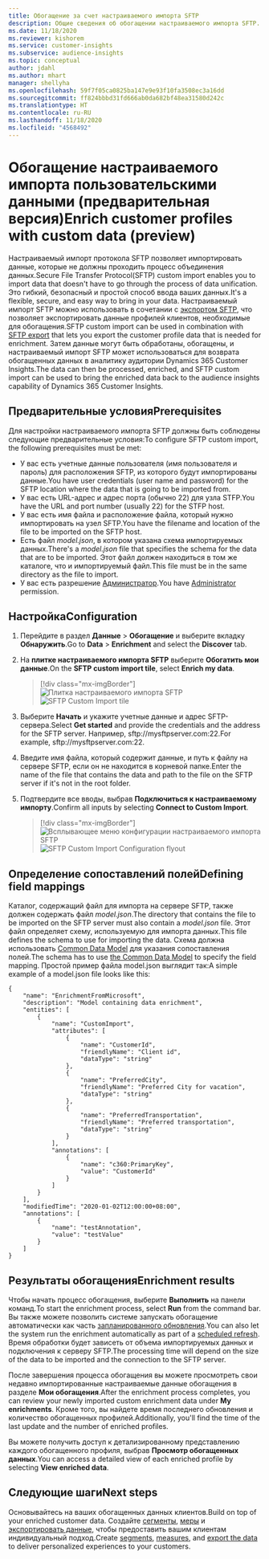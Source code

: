 ```yaml
---
title: Обогащение за счет настраиваемого импорта SFTP
description: Общие сведения об обогащении настраиваемого импорта SFTP.
ms.date: 11/18/2020
ms.reviewer: kishorem
ms.service: customer-insights
ms.subservice: audience-insights
ms.topic: conceptual
author: jdahl
ms.author: mhart
manager: shellyha
ms.openlocfilehash: 59f7f05ca0825ba147e9e93f10fa3508ec3a16dd
ms.sourcegitcommit: ff824bbbd31fd666ab0da682bf48ea31580d242c
ms.translationtype: HT
ms.contentlocale: ru-RU
ms.lasthandoff: 11/18/2020
ms.locfileid: "4568492"
---
```

# <a name="enrich-customer-profiles-with-custom-data-preview"></a><span data-ttu-id="9e032-103">Обогащение настраиваемого импорта пользовательскими данными (предварительная версия)</span><span class="sxs-lookup"><span data-stu-id="9e032-103">Enrich customer profiles with custom data (preview)</span></span>

<span data-ttu-id="9e032-104">Настраиваемый импорт протокола SFTP позволяет импортировать данные, которые не должны проходить процесс объединения данных.</span><span class="sxs-lookup"><span data-stu-id="9e032-104">Secure File Transfer Protocol(SFTP) custom import enables you to import data that doesn't have to go through the process of data unification.</span></span> <span data-ttu-id="9e032-105">Это гибкий, безопасный и простой способ ввода ваших данных.</span><span class="sxs-lookup"><span data-stu-id="9e032-105">It's a flexible, secure, and easy way to bring in your data.</span></span> <span data-ttu-id="9e032-106">Настраиваемый импорт SFTP можно использовать в сочетании с [экспортом SFTP](export-sftp.md), что позволяет экспортировать данные профилей клиентов, необходимые для обогащения.</span><span class="sxs-lookup"><span data-stu-id="9e032-106">SFTP custom import can be used in combination with [SFTP export](export-sftp.md) that lets you export the customer profile data that is needed for enrichment.</span></span> <span data-ttu-id="9e032-107">Затем данные могут быть обработаны, обогащены, и настраиваемый импорт SFTP может использоваться для возврата обогащенных данных в аналитику аудитории Dynamics 365 Customer Insights.</span><span class="sxs-lookup"><span data-stu-id="9e032-107">The data can then be processed, enriched, and SFTP custom import can be used to bring the enriched data back to the audience insights capability of Dynamics 365 Customer Insights.</span></span>

## <a name="prerequisites"></a><span data-ttu-id="9e032-108">Предварительные условия</span><span class="sxs-lookup"><span data-stu-id="9e032-108">Prerequisites</span></span>

<span data-ttu-id="9e032-109">Для настройки настраиваемого импорта SFTP должны быть соблюдены следующие предварительные условия:</span><span class="sxs-lookup"><span data-stu-id="9e032-109">To configure SFTP custom import, the following prerequisites must be met:</span></span>

- <span data-ttu-id="9e032-110">У вас есть учетные данные пользователя (имя пользователя и пароль) для расположения SFTP, из которого будут импортированы данные.</span><span class="sxs-lookup"><span data-stu-id="9e032-110">You have user credentials (user name and password) for the SFTP location where the data that is going to be imported from.</span></span>
- <span data-ttu-id="9e032-111">У вас есть URL-адрес и адрес порта (обычно 22) для узла STFP.</span><span class="sxs-lookup"><span data-stu-id="9e032-111">You have the URL and port number (usually 22) for the STFP host.</span></span>
- <span data-ttu-id="9e032-112">У вас есть имя файла и расположение файла, который нужно импортировать на узел SFTP.</span><span class="sxs-lookup"><span data-stu-id="9e032-112">You have the filename and location of the file to be imported on the SFTP host.</span></span>
- <span data-ttu-id="9e032-113">Есть файл *model.json*, в котором указана схема импортируемых данных.</span><span class="sxs-lookup"><span data-stu-id="9e032-113">There's a *model.json* file that specifies the schema for the data that are to be imported.</span></span> <span data-ttu-id="9e032-114">Этот файл должен находиться в том же каталоге, что и импортируемый файл.</span><span class="sxs-lookup"><span data-stu-id="9e032-114">This file must be in the same directory as the file to import.</span></span>
- <span data-ttu-id="9e032-115">У вас есть разрешение [Администратор](permissions.md#administrator).</span><span class="sxs-lookup"><span data-stu-id="9e032-115">You have [Administrator](permissions.md#administrator) permission.</span></span>

## <a name="configuration"></a><span data-ttu-id="9e032-116">Настройка</span><span class="sxs-lookup"><span data-stu-id="9e032-116">Configuration</span></span>

1. <span data-ttu-id="9e032-117">Перейдите в раздел **Данные** > **Обогащение** и выберите вкладку **Обнаружить**.</span><span class="sxs-lookup"><span data-stu-id="9e032-117">Go to **Data** > **Enrichment** and select the **Discover** tab.</span></span>

1. <span data-ttu-id="9e032-118">На **плитке настраиваемого импорта SFTP** выберите **Обогатить мои данные**.</span><span class="sxs-lookup"><span data-stu-id="9e032-118">On the **SFTP custom import tile**, select **Enrich my data**.</span></span>

   > [!div class="mx-imgBorder"]
   > <span data-ttu-id="9e032-119">![Плитка настраиваемого импорта SFTP](media/SFTP_Custom_Import_tile.png "Плитка настраиваемого импорта SFTP")</span><span class="sxs-lookup"><span data-stu-id="9e032-119">![SFTP Custom Import tile](media/SFTP_Custom_Import_tile.png "SFTP Custom Import tile")</span></span>

1. <span data-ttu-id="9e032-120">Выберите **Начать** и укажите учетные данные и адрес SFTP-сервера.</span><span class="sxs-lookup"><span data-stu-id="9e032-120">Select **Get started** and provide the credentials and the address for the SFTP server.</span></span> <span data-ttu-id="9e032-121">Например, sftp://mysftpserver.com:22.</span><span class="sxs-lookup"><span data-stu-id="9e032-121">For example, sftp://mysftpserver.com:22.</span></span>

1. <span data-ttu-id="9e032-122">Введите имя файла, который содержит данные, и путь к файлу на сервере SFTP, если он не находится в корневой папке.</span><span class="sxs-lookup"><span data-stu-id="9e032-122">Enter the name of the file that contains the data and path to the file on the SFTP server if it's not in the root folder.</span></span>

1. <span data-ttu-id="9e032-123">Подтвердите все вводы, выбрав **Подключиться к настраиваемому импорту**.</span><span class="sxs-lookup"><span data-stu-id="9e032-123">Confirm all inputs by selecting **Connect to Custom Import**.</span></span>

   > [!div class="mx-imgBorder"]
   > <span data-ttu-id="9e032-124">![Всплывающее меню конфигурации настраиваемого импорта SFTP](media/SFTP_Custom_Import_Configuration_flyout.png "Всплывающее меню конфигурации настраиваемого импорта SFTP")</span><span class="sxs-lookup"><span data-stu-id="9e032-124">![SFTP Custom Import Configuration flyout](media/SFTP_Custom_Import_Configuration_flyout.png "SFTP Custom Import Configuration flyout")</span></span>

## <a name="defining-field-mappings"></a><span data-ttu-id="9e032-125">Определение сопоставлений полей</span><span class="sxs-lookup"><span data-stu-id="9e032-125">Defining field mappings</span></span> 

<span data-ttu-id="9e032-126">Каталог, содержащий файл для импорта на сервере SFTP, также должен содержать файл *model.json*.</span><span class="sxs-lookup"><span data-stu-id="9e032-126">The directory that contains the file to be imported on the SFTP server must also contain a *model.json* file.</span></span> <span data-ttu-id="9e032-127">Этот файл определяет схему, используемую для импорта данных.</span><span class="sxs-lookup"><span data-stu-id="9e032-127">This file defines the schema to use for importing the data.</span></span> <span data-ttu-id="9e032-128">Схема должна использовать [Common Data Model](https://docs.microsoft.com/common-data-model/) для указания сопоставления полей.</span><span class="sxs-lookup"><span data-stu-id="9e032-128">The schema has to use [the Common Data Model](https://docs.microsoft.com/common-data-model/) to specify the field mapping.</span></span> <span data-ttu-id="9e032-129">Простой пример файла model.json выглядит так:</span><span class="sxs-lookup"><span data-stu-id="9e032-129">A simple example of a model.json file looks like this:</span></span>

```
{
    "name": "EnrichmentFromMicrosoft",
    "description": "Model containing data enrichment",
    "entities": [
        {
            "name": "CustomImport",
            "attributes": [
                {
                    "name": "CustomerId",
                    "friendlyName": "Client id",
                    "dataType": "string"
                },
                {
                    "name": "PreferredCity",
                    "friendlyName": "Preferred City for vacation",
                    "dataType": "string"
                },
                {
                    "name": "PreferredTransportation",
                    "friendlyName": "Preferred transportation",
                    "dataType": "string"
                }
            ],
            "annotations": [
                {
                    "name": "c360:PrimaryKey",
                    "value": "CustomerId"
                }
            ]
        }
    ],
    "modifiedTime": "2020-01-02T12:00:00+08:00",
    "annotations": [
        {
            "name": "testAnnotation",
            "value": "testValue"
        }
    ]
}
```

## <a name="enrichment-results"></a><span data-ttu-id="9e032-130">Результаты обогащения</span><span class="sxs-lookup"><span data-stu-id="9e032-130">Enrichment results</span></span>

<span data-ttu-id="9e032-131">Чтобы начать процесс обогащения, выберите **Выполнить** на панели команд.</span><span class="sxs-lookup"><span data-stu-id="9e032-131">To start the enrichment process, select **Run** from the command bar.</span></span> <span data-ttu-id="9e032-132">Вы также можете позволить системе запускать обогащение автоматически как часть [запланированного обновления](system.md#schedule-tab).</span><span class="sxs-lookup"><span data-stu-id="9e032-132">You can also let the system run the enrichment automatically as part of a [scheduled refresh](system.md#schedule-tab).</span></span> <span data-ttu-id="9e032-133">Время обработки будет зависеть от объема импортируемых данных и подключения к серверу SFTP.</span><span class="sxs-lookup"><span data-stu-id="9e032-133">The processing time will depend on the size of the data to be imported and the connection to the SFTP server.</span></span>

<span data-ttu-id="9e032-134">После завершения процесса обогащения вы можете просмотреть свои недавно импортированные настраиваемые данные обогащения в разделе **Мои обогащения**.</span><span class="sxs-lookup"><span data-stu-id="9e032-134">After the enrichment process completes, you can review your newly imported custom enrichment data under **My enrichments**.</span></span> <span data-ttu-id="9e032-135">Кроме того, вы найдете время последнего обновления и количество обогащенных профилей.</span><span class="sxs-lookup"><span data-stu-id="9e032-135">Additionally, you'll find the time of the last update and the number of enriched profiles.</span></span>

<span data-ttu-id="9e032-136">Вы можете получить доступ к детализированному представлению каждого обогащенного профиля, выбрав **Просмотр обогащенных данных**.</span><span class="sxs-lookup"><span data-stu-id="9e032-136">You can access a detailed view of each enriched profile by selecting **View enriched data**.</span></span>

## <a name="next-steps"></a><span data-ttu-id="9e032-137">Следующие шаги</span><span class="sxs-lookup"><span data-stu-id="9e032-137">Next steps</span></span>

<span data-ttu-id="9e032-138">Основывайтесь на ваших обогащенных данных клиентов.</span><span class="sxs-lookup"><span data-stu-id="9e032-138">Build on top of your enriched customer data.</span></span> <span data-ttu-id="9e032-139">Создайте [сегменты](segments.md), [меры](measures.md) и [экспортировать данные](export-destinations.md), чтобы предоставить вашим клиентам индивидуальный подход.</span><span class="sxs-lookup"><span data-stu-id="9e032-139">Create [segments](segments.md), [measures](measures.md), and [export the data](export-destinations.md) to deliver personalized experiences to your customers.</span></span>


